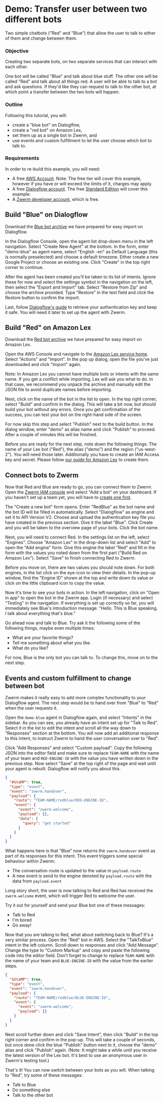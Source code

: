 # Demo: Transfer user between two different bots
Two simple chatbots ("Red" and "Blue") that allow the user to talk to either of them and change between them.

### Objective
Creating two separate bots, on two separate services that can interact with each other.

One bot will be called "Blue" and talk about blue stuff. The other one will be called "Red" and talk about all things red.
A user will be able to talk to a bot and ask questions. If they'd like they can request to talk to the other bot, at which point a transfer between the two bots will happen.

### Outline
Following this tutorial, you will:
* create a "blue bot" on Dialoglfow,
* create a "red bot" on Amazon Lex,
* set them up as a single bot in Zwerm, and
* use events and custom fulfillment to let the user choose which bot to talk to.

### Requirements
In order to re-build this example, you will need:
* A free [AWS Account](https://aws.amazon.com/account/). Note: The free tier will cover this example, however if you have or will exceed the limits of it, charges may apply.
* A free [Dialogflow account](https://dialogflow.com/docs/getting-started/create-account). The free [Standard Edition](https://dialogflow.com/pricing) will cover this example.
* A [Zwerm developer account](https://iam.zwerm.io/register), which is free.  

## Build "Blue" on Dialogflow
Download the [Blue bot archive](https://github.com/zwerm/demo-transfer-red-blue/blob/master/Blue/demo-blue.zip?raw=true) we have prepared for easy import on Dialogflow.

In the Dialogflow Console, open the agent list drop-down menu in the left navigation. Select "Create New Agent" at the bottom. In the form, enter "demo-blue" as agent name, select "English -en" as Default Language (this is normally preselected) and choose a default timezone. Either create a new Google Project or choose an existing one. Click "Create" in the top right corner to continue.

After the agent has been created you'll be taken to its list of intents. Ignore these for now and select the settings symbol in the navigation on the left, then select the "Export and Import" tab. Select "Restore from Zip" and choose the archive provided. Type "Restore" in the text field and click the Restore button to confirm the import.

Last, follow [Dialogflow's guide](https://dialogflow.com/docs/reference/v2-auth-setup) to retrieve your authentication key and keep it safe. You will need it later to set up the agent with Zwerm.

## Build "Red" on Amazon Lex 
Download the [Red bot archive](https://github.com/zwerm/demo-transfer-red-blue/blob/master/Red/Red_Bot_LEX.zip?raw=true) we have prepared for easy import on Amazon Lex.

Open the AWS Console and navigate to the [Amazon Lex service home](https://us-west-2.console.aws.amazon.com/lex/home?region=us-west-2#bots:). Select "Actions" and "Import". In the pop up dialog, open the file you've just downloaded and click "Import" again. 

Note: In Amazon Lex you cannot have multiple bots or intents with the same name. If you get a conflict while importing, Lex will ask you what to do. In that case, we recommend you unpack the archive and manually edit the JSON file to avoid duplicate names before importing.

Next, click on the name of the bot in the list to open. In the top right corner, select "Build" and confirm in the dialog. This will take a bit now, but should build your bot without any errors. Once you get confirmation of the success, you can test your bot on the right-hand side of the screen. 

For now skip this step and select "Publish" next to the build button. In the dialog window, enter "demo" as alias name and click "Publish" to proceed. After a couple of minutes this will be finished.

Before you are ready for the next step, note down the following things: The name of your Lex bot ("Red"), the alias ("demo") and the region ("us-west-2"). You will need those later.
Additionally you have to create an IAM Access key and secret. Please follow [our guide for Amazon Lex](https://prefer.atlassian.net/wiki/spaces/ZWER/pages/178683958/Add+a+bot#Addabot-AmazonLex) to create them.

## Connect bots to Zwerm
Now that Red and Blue are ready to go, you can connect them to Zwerm. Open the [Zwerm IAM console](https://iam.zwerm.io/) and select "Add a bot" on your dashboard. If you haven't set up a team yet, you will have to [create one first](https://iam.zwerm.io/settings#/teams).

The "Create a new bot" form opens. Enter "RedBlue" as the bot name and the bot ID will be filled in automatically. Select "Dialogflow" as engine and set it to API Version V2. Choose and upload the authentication key file you have created in the previous section. Give it the label "Blue". Click Create and you will be taken to the overview page of your bots. Click the bot name.

Next, you will need to connect Red. In the settings list on the left, select "Engines". Choose "Amazon Lex" in the drop-down list and select "Add" to open the "Add engine" form. Give this engine the label "Red" and fill in the form with the values you noted down from the first part ("Build Red on Amazon Lex"). Select "Save" to finish connecting Red to Zwerm.

Before you move on, there are two values you should note down. For both engines, in the list click on the eye-icon to view their details. In the pop-up window, find the "Engine ID" shown at the top and write down its value or click on the little clipboard icon to copy the value.

Now it's time to see your bots in action. In the left navigation, click on "Open in app" to open the bot in the Zwerm app. Login (if necessary) and select "Testing" in the navigation. If everything is set up correctly so far, you will immediately see Blue's introduction message: "Hello. This is Blue speaking. I talk about everything that's blue."

Go ahead now and talk to Blue. Try ask it the following some of the following things, maybe even multiple times:
- What are your favorite things?
- Tell me something about what you like.
- What do you like?

For now, Blue is the only bot you can talk to. To change this, move on to the next step.

## Events and custom fulfillment to change between bot

Zwerm makes it really easy to add more complex functionality to your Dialogflow agent. The next step would be to hand over from "Blue" to "Red" when the user requests it.

Open the `demo-blue` agent in Dialogflow again, and select "Intents" in the sidebar. As you can see, you already have an intent set up for "Talk to Red". Select it in the list to edit the intent and scroll all the way down to "Responses" section at the bottom. You will now add an additional response to this intent, to instruct Zwerm to hand the user conversation over to "Red".

Click "Add Responses" and select "Custom payload". Copy the following JSON into the editor field and make sure to replace `TEAM-NAME` with the name of your team and `RED-ENGINE-ID` with the value you have written down in the previous step.
Now select "Save" at the top right of the page and wait until your agent is rebuilt. Dialogflow will notify you about this.

```json
{
  "#StaMP": true,
  "type": "event",
  "event": "zwerm.handover",
  "payload": {
    "route": "TEAM-NAME/redblue/RED-ENGINE-ID",
    "event": {
      "event": "zwerm.welcome",
      "payload": {},
      "data": {
        "query": "get started"
      }
    }
  }
}
```
What happens here is that "Blue" now returns the `zwerm.handover` event as part of its responses for this intent. This event triggers some special behaviour within Zwerm:
* The conversation route is updated to the value in `payload.route`
* A new event is send to the engine denoted by `payload.route` with the data from `payload.event`

Long story short, the user is now talking to Red and Red has received the `zwerm.welcome` event, which will trigger Red to welcome the user.

Try it out for yourself and send your Blue bot one of these messages:
* Talk to Red
* I'm bored
* Go away!


Now that you are talking to Red, what about switching back to Blue? It's a very similar process. Open the "Red" bot in AWS. Select the "TalkToBlue" intent in the left column. Scroll down to responses and click "Add Message". Change the type to "Custom Markup" and copy and paste the following code into the editor field. Don't forget to change to replace `TEAM-NAME` with the name of your team and `BLUE-ENGINE-ID` with the value from the earlier steps.

```json
{
  "$StaMP": true,
  "type": "event",
  "event": "zwerm.handover",
  "payload": {
    "route": "TEAM-NAME/redblue/BLUE-ENGINE-ID",
    "event": {
      "event": "zwerm.welcome",
      "payload": {}
    }
  }
}
```

Next scroll further down and click "Save Intent", then click "Build" in the top right corner and confirm in the pop-up. This will take a couple of seconds, but once done click the blue "Publish" button next to it, choose the "demo" alias and click "Publish" again. (Note: It might take a while until you receive the latest version of the Lex bot. It's best to use an anonymous user in Zwerm's testing tool.)

That's it! You can now switch between your bots as you will. When talking to "Red", try some of these messages:
* Talk to Blue
* Do something else
* Talk to the other bot
